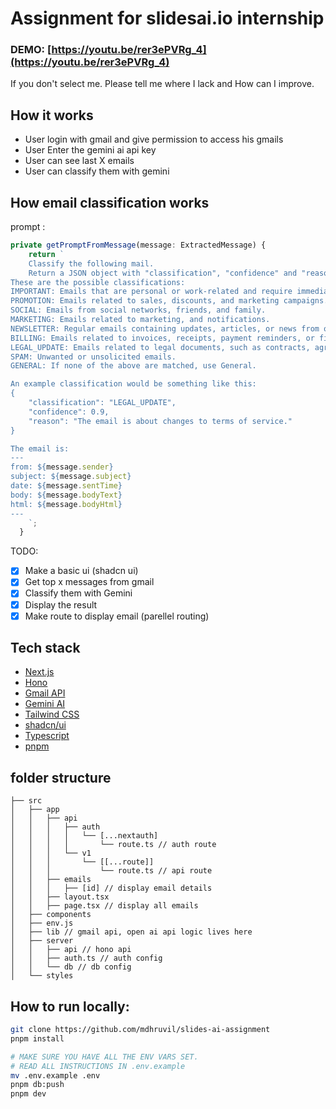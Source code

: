 # Assignment for slidesai.io internship

### **DEMO**: [https://youtu.be/rer3ePVRg_4](https://youtu.be/rer3ePVRg_4)

If you don't select me. Please tell me where I lack and How can I improve.

## How it works

- User login with gmail and give permission to access his gmails
- User Enter the gemini ai api key
- User can see last X emails
- User can classify them with gemini

## How email classification works

prompt :

```ts
private getPromptFromMessage(message: ExtractedMessage) {
    return `
    Classify the following mail.
    Return a JSON object with "classification", "confidence" and "reason" fields.
These are the possible classifications:
IMPORTANT: Emails that are personal or work-related and require immediate attention.
PROMOTION: Emails related to sales, discounts, and marketing campaigns.
SOCIAL: Emails from social networks, friends, and family.
MARKETING: Emails related to marketing, and notifications.
NEWSLETTER: Regular emails containing updates, articles, or news from organizations, typically subscribed to by the recipient.
BILLING: Emails related to invoices, receipts, payment reminders, or financial transactions.
LEGAL_UPDATE: Emails related to legal documents, such as contracts, agreements,terms of service, or privacy policies.
SPAM: Unwanted or unsolicited emails.
GENERAL: If none of the above are matched, use General.

An example classification would be something like this:
{
    "classification": "LEGAL_UPDATE",
    "confidence": 0.9,
    "reason": "The email is about changes to terms of service."
}

The email is:
---
from: ${message.sender}
subject: ${message.subject}
date: ${message.sentTime}
body: ${message.bodyText}
html: ${message.bodyHtml}
---
    `;
  }
```

TODO:

- [x] Make a basic ui (shadcn ui)
- [x] Get top x messages from gmail
- [x] Classify them with Gemini
- [x] Display the result
- [x] Make route to display email (parellel routing)

## Tech stack

- [Next.js](https://nextjs.org/)
- [Hono](https://hono.dev/)
- [Gmail API](https://developers.google.com/gmail/)
- [Gemini AI](https://gemini.google.com/)
- [Tailwind CSS](https://tailwindcss.com/)
- [shadcn/ui](https://github.com/shadcn/ui)
- [Typescript](https://www.typescriptlang.org/)
- [pnpm](https://pnpm.io/)

## folder structure

```
├── src
│   ├── app
│   │   ├── api
│   │   │   ├── auth
│   │   │   │   └── [...nextauth]
│   │   │   │       └── route.ts // auth route
│   │   │   └── v1
│   │   │       └── [[...route]]
│   │   │           └── route.ts // api route
│   │   ├── emails
│   │   │   ├── [id] // display email details
│   │   ├── layout.tsx
│   │   ├── page.tsx // display all emails
│   ├── components
│   ├── env.js
│   ├── lib // gmail api, open ai api logic lives here
│   ├── server
│   │   ├── api // hono api
│   │   ├── auth.ts // auth config
│   │   └── db // db config
│   └── styles
```

## How to run locally:

```bash
git clone https://github.com/mdhruvil/slides-ai-assignment
pnpm install

# MAKE SURE YOU HAVE ALL THE ENV VARS SET.
# READ ALL INSTRUCTIONS IN .env.example
mv .env.example .env
pnpm db:push
pnpm dev
```

